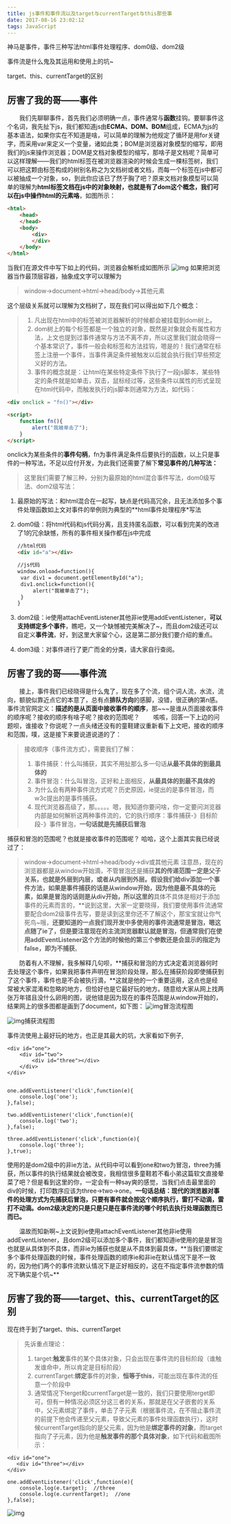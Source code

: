```yaml
---
title: js事件和事件流以及target与currentTarget与this那些事
date: 2017-08-16 23:02:12
tags: JavaScript
---
```


神马是事件，事件三种写法html事件处理程序、dom0级、dom2级

事件流是什么鬼及其运用和使用上的坑~   

target、this、currentTarget的区别

<!--more-->

## 厉害了我的哥——事件

  我们先聊聊事件，首先我们必须明确一点，事件通常与**函数**挂钩。要聊事件这个名词，我先扯下js，我们都知道js由**ECMA、DOM、BOM**组成，ECMA为js的基本语法，如果你实在不知道是啥，可以简单的理解为他规定了循环是用for关键字，而采用var来定义一个变量，诸如此类；BOM是浏览器对象模型的缩写，即用我们的js来操作浏览器；DOM是文档对象模型的缩写，那啥子是文档呢？简单可以这样理解——我们的html标签在被浏览器渲染的时候会生成一棵标签树，我们可以把这颗由标签构成的树别名称之为文档树或者文档，而每一个标签在js中都可以被抽成一个对象，so，到此你应该已了然于胸了吧？原来文档对象模型可以简单的理解为**html标签文档在js中的对象映射，也就是有了dom这个概念，我们可以在js中操作html的元素咯**，如图所示：

```html
<html>
    <head>
    </head>
    <body>
        <div>
        </div>
    </body>
</html>
```

当我们在源文件中写下如上的代码，浏览器会解析成如图所示
![img](https://zuobaiquan.github.io/blogImg/JavaScript/2017081601.jpg)
如果把浏览器当作最顶层容器，抽象成文字可以理解为

> window->document->html->head/body->其他元素

这个层级关系就可以理解为文档树了，现在我们可以得出如下几个概念：

> 1. 凡出现在html中的标签被浏览器解析的时候都会被挂载到dom树上。
> 2. dom树上的每个标签都是一个独立的对象，既然是对象就会有属性和方法，上文也提到过事件通常与方法不离不弃，所以这里我们就会晓得一个基本常识了，事件一般会和标签和方法挂钩，嗯是的！我们通常在标签上注册一个事件，当事件满足条件被触发以后就会执行我们早些预定义好的方法。
> 3. 事件的概念就是：让html在某些特定条件下执行了一段js脚本，某些特定的条件就是如单击，双击，鼠标经过等，这些条件以属性的形式呈现在html代码中，而触发执行的js脚本则通常为方法，如代码：

```html
<div onclick = "fn()"></div>

<script>
    function fn(){
        alert("我被单击了");
    }
</script>
```

onclick为某些条件的**事件句柄**，fn为事件满足条件后要执行的函数，以上只是事件的一种写法，不足以应付开发，为此我们还需要了解下**常见事件的几种写法：**

> 这里我们需要了解三种，分别为最原始的html混合事件写法，dom0级写法、dom2级写法：

1. 最原始的写法：和html混合在一起写，缺点是代码高冗余，且无法添加多个事件处理函数如上文对事件的举例则为典型的**html事件处理程序*写法

2. dom0级：将html代码和js代码分离，且支持匿名函数，可以看到完美的改进了1的冗余缺憾，所有的事件相关操作都在js中完成

   ```html
   //html代码
   <div id="a"></div>

   //js代码
   window.onload=function(){
   	var div1 = document.getElementById("a");
   	div1.onclick=function(){
   		alert("我被单击了");
   	}
   }
   ```

3. dom2级：ie使用attachEventListener其他非ie使用addEventListener，**可以支持绑定多个事件**，瞧吧，又一个缺憾被完美解决了~，而且dom2级还可以自定义**事件流**，好，到这里大家留个心，这是第二部分我们要介绍的重点。

4. dom3级：对事件进行了更广而全的分类，请大家自行查阅。

## 厉害了我的哥——事件流

 

  接上，事件我们已经晓得是什么鬼了，现在多了个流，组个词人流，水流，流向，额貌似靠近点它的本意了，总有点**排队方向**的感脚，没错，很正确的第n感。事件流官网定义：**描述的是从页面中接收事件的顺序**，那~~~是谁从页面接收事件的顺序呢？接收的顺序有啥子呢？接收的范围呢？
  咳咳，回答一下上边的问题呗，谁接收？你说呢？一点头绪还没有的童鞋建议重新看下上文吧，接收的顺序和范围，噗，这是接下来要说道说道的了：

> 接收顺序（事件流方式），需要我们了解：
>
> 1. 事件捕获：什么叫捕获，其实不用扯那么多一句话**从最不具体的到最具体的**
> 2. 事件冒泡：什么叫冒泡，正好和上面相反，**从最具体的到最不具体的**
> 3. 为什么会有两种事件流方式呢？历史原因，ie提出的是事件冒泡，而w3c提出的是事件捕获。
> 4. 现代浏览器高级了，那。。。。。嗯，我知道你要问啥，你一定要问浏览器内部是如何解析这两种事件流的，它的执行顺序：事件捕获-》目标阶段-》事件冒泡，**一句话就是先捕获后冒泡**

捕获和冒泡的范围呢？也就是接收事件的范围呢？ 哈哈，这个上面其实我已经说过了：

> window->document->html->head/body->div或其他元素
> 注意昂，现在的浏览器都是从window开始滴，不管冒泡还是捕获**其的传递范围一定是父子关系，也就是外层到内层，或者从内层到外层。假设我们给div添加一个事件方法，如果是事件捕获的话是从window开始，因为他是最不具体的元素，如果是冒泡的话则是从div开始，所以这里的**具体不具体是相对于添加事件的元素而言的，**说到这里，大家一定要晓得，我们要使用事件流通常要配合dom2级事件去写，要是读到这里你还不了解这个，那宝宝就让你气死鸟~哦，**还要知道的一点我们现开发中多使用的事件流通常是冒泡，嗯这点随了ie了，但是要注意现在的主流浏览器默认就是冒泡，但通常我们在使用addEventListener这个方法的时候他的第三个参数还是会显示的指定为false，即为不捕获**。

  防着有人不理解，我多解释几句呗，**捕获和冒泡的方式决定着浏览器何时去处理这个事件，如果我把事件声明在冒泡阶段处理，那么在捕获阶段即使捕获到了这个事件，事件也是不会被执行滴，**这就是他的一个重要运用，这点也是经常被大家混淆和忽略的地方，但恰好也是它最好玩的地方。随意给大家从网上找两张万年错且没什么卵用的图，说他错是因为现在的事件范围是从window开始的，结果网上的很多图都是画到了document，如下图：
![img](https://zuobaiquan.github.io/blogImg/JavaScript/2017081602.jpg)冒泡流程图

![img](https://zuobaiquan.github.io/blogImg/JavaScript/2017081603.jpg)捕获流程图

事件流使用上最好玩的地方，也正是其最大的坑，大家看如下例子,

```
<div id="one">
    <div id="two">
        <div id="three"></div>
    </div>
</div>


one.addEventListener('click',function(e){
    console.log('one');
},false);

two.addEventListener('click',function(e){
    console.log('two');
},false);

three.addEventListener('click',function(e){
    console.log('three');
},true);

```

使用的是dom2级中的非ie方法，从代码中可以看到one和two为冒泡，three为捕获，所以事件的执行结果就会被改变，我相信很多童鞋若不看小弟这篇软文直接晕菜了吧？但是看到这里的你，一定会有一种say爽的感觉，当我们点击最里面的div的时候，打印数序应该为three->two->one。**一句话总结：现代的浏览器对事件的处理方式为先捕获后冒泡，只要有事件就会按这个顺序执行，雷打不动滴，雷打不动滴。dom2级决定的只是只是只是在事件流的哪个时机去执行处理函数而已而已。**

  温故而知新啊~上文说到ie使用attachEventListener其他非ie使用addEventListener，且dom2级可以添加多个事件，我们都知道ie使用的是是冒泡也就是从具体到不具体，而非ie为捕获也就是从不具体到最具体，**当我们要绑定多个事件处理函数的时候，事件处理函数的顺序ie和非ie在默认情况下是不一致的，因为他们两个的事件流默认情况下是正好相反的，这在不指定事件流参数的情况下确实是个坑~**

## 厉害了我的哥——target、this、currentTarget的区别

现在终于到了target、this、currentTarget

> 先诉重点理论：
>
> 1. target:**触发**事件的某个具体对象，只会出现在事件流的目标阶段（谁触发谁命中，所以肯定是目标阶段）
> 2. currentTarget:**绑定**事件的对象，**恒等于this**，可能出现在事件流的任意一个阶段中
> 3. 通常情况下terget和currentTarget是一致的，我们只要使用terget即可，但有一种情况必须区分这三者的关系，那就是在父子嵌套的关系中，父元素绑定了事件，单击了子元素（根据事件流，在不阻止事件流的前提下他会传递至父元素，导致父元素的事件处理函数执行），这时候currentTarget指向的是父元素，因为他是**绑定事件的对象**，而target指向了子元素，因为他是**触发事件的那个具体对象**，如下代码和截图所示：

```
<div id="one">
   <div id="three"></div>
</div>

one.addEventListener('click',function(e){
    console.log(e.target);  //three
    console.log(e.currentTarget);  //one
},false);
```

![img](https://zuobaiquan.github.io/blogImg/JavaScript/2017081604.jpg)